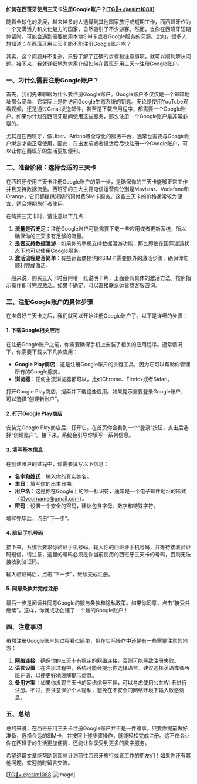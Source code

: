 **如何在西班牙使用三天卡注册Google账户？[[TG💪+ @esim1088](https://t.me/s/esim1088)]**

随着全球化的发展，越来越多的人选择到其他国家旅行或短期工作，而西班牙作为一个充满活力和文化魅力的国家，自然吸引了不少游客。然而，当你在西班牙短期停留时，可能会遇到需要使用本地SIM卡或者Google服务的问题。比如，很多人想知道：在西班牙用三天卡能不能注册Google账户呢？

其实，这个问题并不复杂，只要了解了正确的步骤和注意事项，就可以顺利解决问题。接下来，我就详细地为大家介绍如何在西班牙用三天卡注册Google账户。

### 一、为什么需要注册Google账户？

首先，我们先来聊聊为什么要注册Google账户。Google账户不仅仅是一个邮箱地址那么简单，它实际上是你访问Google生态系统的钥匙。无论是使用YouTube观看视频，还是通过Gmail发送邮件，甚至是下载应用程序，都需要一个Google账户。如果你计划在西班牙期间使用这些服务，那么注册一个Google账户是非常必要的。

尤其是在西班牙，像Uber、Airbnb等全球化的服务平台，通常也需要与Google账户绑定才能正常使用。因此，在出发前或者抵达后尽快注册一个Google账户，可以让你在西班牙的生活更加便利。

### 二、准备阶段：选择合适的三天卡

在西班牙使用三天卡注册Google账户的第一步，是确保你的三天卡能够正常工作并且支持数据流量。西班牙的三大主要电信运营商分别是Movistar、Vodafone和Orange，它们都提供短期的预付费SIM卡服务。这些三天卡的价格通常较为便宜，适合短期旅行者使用。

在购买三天卡时，请注意以下几点：

1. **流量是否充足**：注册Google账户可能需要下载一些应用或者更新系统，所以确保你的三天卡有足够的流量。
2. **是否支持数据漫游**：如果你的手机支持数据漫游功能，那么即使在国际漫游状态下也可以使用Google服务。
3. **激活流程是否简单**：有些运营商提供的SIM卡需要额外的激活步骤，确保你能顺利完成激活。

一般来说，购买三天卡时会附带一张说明卡片，上面会有具体的激活方法。按照指示操作即可完成激活。如果不确定，可以直接联系运营商客服咨询。

### 三、注册Google账户的具体步骤

在准备好三天卡之后，我们就可以开始注册Google账户了。以下是详细的步骤：

#### 1. 下载Google相关应用

在注册Google账户之前，你需要确保手机上安装了相关的应用程序。通常情况下，你需要下载以下几款应用：

- **Google Play商店**：这是注册Google账户的关键工具，因为它可以帮助你管理所有的Google服务。
- **浏览器**：任何主流浏览器都可以，比如Chrome、Firefox或者Safari。

打开Google Play商店，搜索并下载这些应用。如果提示需要登录Google账户，可以选择“创建新账户”。

#### 2. 打开Google Play商店

安装完Google Play商店后，打开它。在首页你会看到一个“登录”按钮，点击后选择“创建账户”。接下来，系统会引导你填写一系列信息。

#### 3. 填写基本信息

在创建账户的过程中，你需要填写以下信息：

- **名字和姓氏**：输入你的真实姓名。
- **生日**：填写你的出生日期。
- **用户名**：这是你在Google上的唯一标识符，通常是一个电子邮件地址的形式（如yourname@gmail.com）。
- **密码**：设置一个安全的密码，建议包含字母、数字和特殊字符。

填写完毕后，点击“下一步”。

#### 4. 验证手机号码

接下来，系统会要求你验证手机号码。输入你的西班牙手机号码，并等待接收验证码短信。请注意，这里的号码必须是你当前使用的西班牙三天卡的号码，否则无法接收到验证码。

输入验证码后，点击“下一步”，继续完成注册。

#### 5. 同意条款并完成注册

最后一步是阅读并同意Google的服务条款和隐私政策。如果你同意，点击“接受并继续”。这样，你就成功创建了一个新的Google账户！

### 四、注意事项

虽然注册Google账户的过程看似简单，但在实际操作中还是有一些需要注意的地方：

1. **网络连接**：确保你的三天卡有稳定的网络连接，否则可能导致注册失败。
2. **语言设置**：在注册过程中，系统可能会提示你选择语言。建议选择英语或者西班牙语，以便更好地理解提示信息。
3. **备用方案**：如果你发现三天卡的网络信号不佳，可以考虑使用公共Wi-Fi进行注册。不过，要注意保护个人隐私，避免在不安全的网络环境下输入敏感信息。

### 五、总结

总的来说，在西班牙用三天卡注册Google账户并不是一件难事。只要你提前做好准备，选择合适的SIM卡，并按照上述步骤操作，就能轻松完成注册。这不仅会让你在西班牙的生活更加便捷，还能让你享受到更多的数字服务。

希望这篇文章能帮助到那些计划前往西班牙旅行或者工作的朋友们！如果你还有其他问题，欢迎随时留言交流。

[[TG💪+ @esim1088](https://t.me/s/esim1088) ![Image](https://i.postimg.cc/4NQfJmqS/Snipaste-2025-05-13-00-14-12.png)]